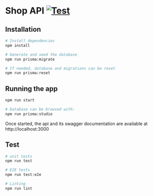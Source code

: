 # Shop API [![Test](https://github.com/snowanderson/shop-api/actions/workflows/test.yml/badge.svg?branch=main)](https://github.com/snowanderson/shop-api/actions/workflows/test.yml)
[circleci-image]: https://img.shields.io/circleci/build/github/nestjs/nest/master?token=abc123def456
[circleci-url]: https://circleci.com/gh/nestjs/nest


## Installation

```bash
# Install dependencies
npm install

# Generate and seed the database
npm run prisma:migrate

# If needed, database and migrations can be reset
npm run prisma:reset
```

## Running the app

```bash
npm run start

# Database can be browsed with:
npm run prisma:studio
```

Once started, the api and its swagger documentation are available at http://localhost:3000

## Test

```bash
# unit tests
npm run test

# E2E tests
npm run test:e2e

# Linting
npm run lint
```
